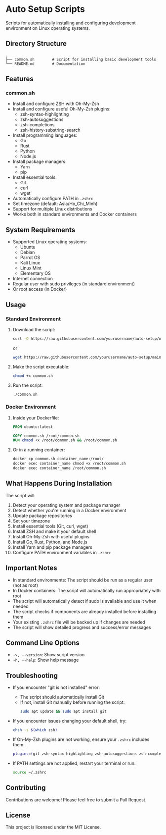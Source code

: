 # Auto Setup Scripts

Scripts for automatically installing and configuring development environment on Linux operating systems.

## Directory Structure

```
.
├── common.sh        # Script for installing basic development tools
└── README.md        # Documentation
```

## Features

### common.sh
- Install and configure ZSH with Oh-My-Zsh
- Install and configure useful Oh-My-Zsh plugins:
  - zsh-syntax-highlighting
  - zsh-autosuggestions
  - zsh-completions
  - zsh-history-substring-search
- Install programming languages:
  - Go
  - Rust
  - Python
  - Node.js
- Install package managers:
  - Yarn
  - pip
- Install essential tools:
  - Git
  - curl
  - wget
- Automatically configure PATH in `.zshrc`
- Set timezone (default: Asia/Ho_Chi_Minh)
- Support for multiple Linux distributions
- Works both in standard environments and Docker containers

## System Requirements

- Supported Linux operating systems:
  - Ubuntu
  - Debian
  - Parrot OS
  - Kali Linux
  - Linux Mint
  - Elementary OS
- Internet connection
- Regular user with sudo privileges (in standard environment)
- Or root access (in Docker)

## Usage

### Standard Environment

1. Download the script:
   ```bash
   curl -O https://raw.githubusercontent.com/yourusername/auto-setup/main/common.sh
   ```
   or
   ```bash
   wget https://raw.githubusercontent.com/yourusername/auto-setup/main/common.sh
   ```

2. Make the script executable:
   ```bash
   chmod +x common.sh
   ```

3. Run the script:
   ```bash
   ./common.sh
   ```

### Docker Environment

1. Inside your Dockerfile:
   ```dockerfile
   FROM ubuntu:latest
   
   COPY common.sh /root/common.sh
   RUN chmod +x /root/common.sh && /root/common.sh
   ```

2. Or in a running container:
   ```bash
   docker cp common.sh container_name:/root/
   docker exec container_name chmod +x /root/common.sh
   docker exec container_name /root/common.sh
   ```

## What Happens During Installation

The script will:
1. Detect your operating system and package manager
2. Detect whether you're running in a Docker environment
3. Update package repositories
4. Set your timezone
5. Install essential tools (Git, curl, wget)
6. Install ZSH and make it your default shell
7. Install Oh-My-Zsh with useful plugins
8. Install Go, Rust, Python, and Node.js
9. Install Yarn and pip package managers
10. Configure PATH environment variables in `.zshrc`

## Important Notes

- In standard environments: The script should be run as a regular user (not as root)
- In Docker containers: The script will automatically run appropriately with root
- The script will automatically detect if sudo is available and use it when needed
- The script checks if components are already installed before installing them
- Your existing `.zshrc` file will be backed up if changes are needed
- The script will show detailed progress and success/error messages

## Command Line Options

- `-v, --version`: Show script version
- `-h, --help`: Show help message

## Troubleshooting

- If you encounter "git is not installed" error:
  - The script should automatically install Git
  - If not, install Git manually before running the script:
    ```bash
    sudo apt update && sudo apt install git
    ```

- If you encounter issues changing your default shell, try:
  ```bash
  chsh -s $(which zsh)
  ```

- If Oh-My-Zsh plugins are not working, ensure your `.zshrc` includes them:
  ```bash
  plugins=(git zsh-syntax-highlighting zsh-autosuggestions zsh-completions zsh-history-substring-search)
  ```

- If PATH settings are not applied, restart your terminal or run:
  ```bash
  source ~/.zshrc
  ```

## Contributing

Contributions are welcome! Please feel free to submit a Pull Request.

## License

This project is licensed under the MIT License.
